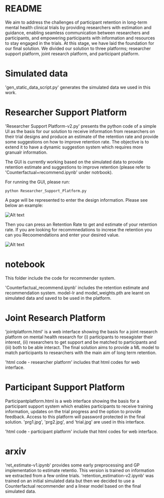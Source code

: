 # README
We aim to address the challenges of participant retention in long-term mental health clinical trials by providing researchers with estimation and guidance, enabling seamless communication between researchers and participants, and empowering participants with information and resources to stay engaged in the trials. At this stage, we have laid the foundation for our final solution. We divided our solution to three platforms; researcher support platform, joint research platform, and participant platform.

# Simulated data
'gen_static_data_script.py' generates the simulated data we used in this work.

# Researcher Support Platform
'Researcher Support Platform-v2.py' presents the python code of a simple UI as the basis for our solution to receive information from researchers on their trial designs and produce an estimate of the retention rate and provide some suggestions on how to improve retention rate. The objective is to extend it to have a dynamic suggestion system which requires more granualr information. 

The GUI is currently working based on the simulated data to provide retention estimate and suggestions to improve retention (please refer to 'Counterfactual+recommend.ipynb' under notrbook).

For running the GUI, please run:

    python Researcher_Support_Platform.py

A page will be represented to enter the design information. Please see below an example:

![Alt text](https://github.com/WellcomeIdeathon2023/SPARC/blob/main/code/step1.png)

Then you can press an Retention Rate to get and estimate of your retention rate. If you are looking for recommnedations to increse the retention you can you Recoomendations and enter your desired value.

![Alt text](https://github.com/WellcomeIdeathon2023/SPARC/blob/main/code/step2.png)

# notebook

This folder include the code for recommender system.

'Counterfactual_recommend.ipynb' includes the retention estimate and recommendation system. model-lr and model_weights.pth are learnt on simulated data and saved to be used in the platform.

# Joint Research Platform
'jointplatform.html' is a web interface showing the basis for a joint research platform on mental health research for (i) participants to reseagister their interest, (ii) researchers to get support and be matched to participants and (iii) both to be able interact. The final solution aims to provide a ML model to match participants to researchers with the main aim of long term retention. 

'html code - researcher platform' includes that html codes for web interface.

# Participant Support Platform
Participantplatform.html is a web interface showing the basis for a participant support system which enables participants to receive training information, updates on the trial progress and the option to provide feedback. Access to this platform will password protected in the final solution. 
'prg1.jpg', 'prg2.jpg', and 'trial.jpg' are used in this interface. 

'html code - participant platform' include that html codes for web interface.

# arxiv
'ret_estimate-v1.ipynb' provides some early preprocessing and GP implementation to estimate retentio. This version is trained on information we extracted from a few online trials. 'retention_estimation-v2.ipynb' was trained on an initial simulated data but then we decided to use a Counterfactual recommender and a linear model based on the final simulated data.
